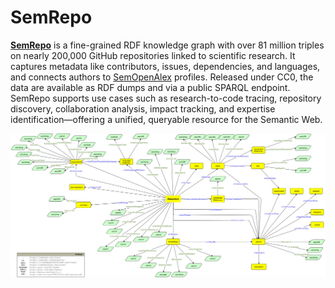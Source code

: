 # SemRepo

[**SemRepo**](https://semrepo.org/) is a fine-grained RDF knowledge graph with over 81 million triples on nearly 200,000 GitHub repositories linked to scientific research. It captures metadata like contributors, issues, dependencies, and languages, and connects authors to [SemOpenAlex](https://semopenalex.org/) profiles. Released under CC0, the data are available as RDF dumps and via a public SPARQL endpoint. SemRepo supports use cases such as research-to-code tracing, repository discovery, collaboration analysis, impact tracking, and expertise identification—offering a unified, queryable resource for the Semantic Web.


![Knowledge Graph Schema](https://raw.githubusercontent.com/abdulrafay97/SemRepo/main/Suplementry-Material/kg-schema.png)


